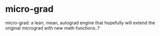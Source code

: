 # micro-grad
micro-grad: a lean, mean, autograd engine that hopefully will extend the original micrograd with new math functions..?